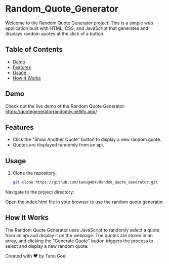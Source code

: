 # Random_Quote_Generator

Welcome to the Random Quote Generator project! This is a simple web application built with HTML, CSS, and JavaScript that generates and displays random quotes at the click of a button.

## Table of Contents

- [Demo](#demo)
- [Features](#features)
- [Usage](#usage)
- [How It Works](#how-it-works)

## Demo

Check out the live demo of the Random Quote Generator: https://quotegeneratorrandomly.netlify.app/

## Features

- Click the "Show Another Quote" button to display a new random quote.
- Quotes are displayed randomly from an api.

## Usage

1. Clone the repository:
   ```bash
   git clone https://github.com/tanug484/Random_Quote_Generator.git
Navigate to the project directory:

Open the index.html file in your browser to use the random quote generator.

## How It Works
The Random Quote Generator uses JavaScript to randomly select a quote from an api  and display it on the webpage. The quotes are stored in an array, and clicking the "Generate Quote" button triggers the process to select and display a new random quote.

Created with ❤️ by Tanu Goel
